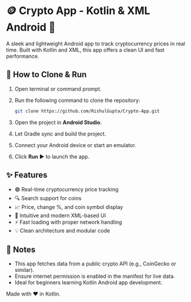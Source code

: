 🪙 Crypto App - Kotlin & XML Android 📱
======================================

A sleek and lightweight Android app to track cryptocurrency prices in real time. Built with Kotlin and XML, this app offers a clean UI and fast performance.

🔧 How to Clone & Run
---------------------
1. Open terminal or command prompt.
2. Run the following command to clone the repository:
   
   ```bash
   git clone https://github.com/RishulGupta/Crypto-App.git
   ```

3. Open the project in **Android Studio**.
4. Let Gradle sync and build the project.
5. Connect your Android device or start an emulator.
6. Click **Run ▶️** to launch the app.

✨ Features
-----------
- 🟢 Real-time cryptocurrency price tracking
- 🔍 Search support for coins
- 📈 Price, change %, and coin symbol display
- 📱 Intuitive and modern XML-based UI
- ⚡ Fast loading with proper network handling
- 💡 Clean architecture and modular code

💬 Notes
--------
- This app fetches data from a public crypto API (e.g., CoinGecko or similar).
- Ensure internet permission is enabled in the manifest for live data.
- Ideal for beginners learning Kotlin Android app development.

Made with ❤️ in Kotlin.
